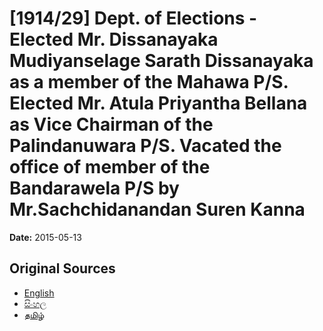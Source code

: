 # [1914/29] Dept. of Elections - Elected Mr. Dissanayaka Mudiyanselage Sarath Dissanayaka as a member of the Mahawa P/S. Elected Mr. Atula Priyantha Bellana as Vice Chairman of the Palindanuwara P/S. Vacated the office of member of the Bandarawela P/S by Mr.Sachchidanandan Suren Kanna

**Date:** 2015-05-13

## Original Sources

- [English](https://documents.gov.lk/view/extra-gazettes/2015/5/1914-29_E.pdf)
- [සිංහල](https://documents.gov.lk/view/extra-gazettes/2015/5/1914-29_S.pdf)
- [தமிழ்](https://documents.gov.lk/view/extra-gazettes/2015/5/1914-29_T.pdf)
